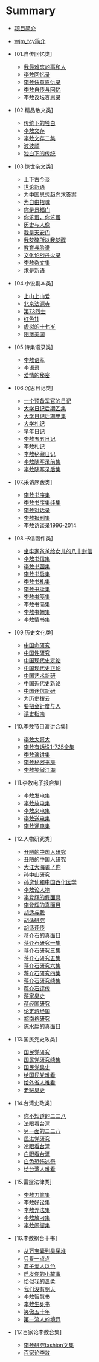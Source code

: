 # Summary

* [项目简介](README.md)
* [wjm_tcy简介](wjm_tcy.md)

* [01.自传回忆类]
	* [我最难忘的事和人](01.自传回忆类/我最难忘的事和人.md)
	* [李敖回忆录](01.自传回忆类/李敖回忆录.md)
	* [李敖快意恩仇录](01.自传回忆类/李敖快意恩仇录.md)
	* [李敖自传与回忆](01.自传回忆类/李敖自传与回忆.md)
	* [李敖议坛哀思录](01.自传回忆类/李敖议坛哀思录.md)
* [02.精品散文类]
	* [传统下的独白](02.精品散文类/传统下的独白.md)
	* [李敖文存](02.精品散文类/李敖文存.md)
	* [李敖文存二集](02.精品散文类/李敖文存二集.md)
	* [波波颂](02.精品散文类/波波颂.md)
	* [独白下的传统](02.精品散文类/独白下的传统.md)
* [03.惊世杂文类]
	* [上下古今谈](03.惊世杂文类/上下古今谈.md)
	* [世论新语](03.惊世杂文类/世论新语.md)
	* [为中国思想趋向求答案](03.惊世杂文类/为中国思想趋向求答案.md)
	* [为自由招魂](03.惊世杂文类/为自由招魂.md)
	* [你是景福门](03.惊世杂文类/你是景福门.md)
	* [你笨蛋，你笨蛋](03.惊世杂文类/你笨蛋，你笨蛋.md)
	* [历史与人像](03.惊世杂文类/历史与人像.md)
	* [我是天安门](03.惊世杂文类/我是天安门.md)
	* [我梦碎所以我梦醒](03.惊世杂文类/我梦碎所以我梦醒.md)
	* [教育与脸谱](03.惊世杂文类/教育与脸谱.md)
	* [文化论战丹火录](03.惊世杂文类/文化论战丹火录.md)
	* [李敖杂文集](03.惊世杂文类/李敖杂文集.md)
	* [求是新语](03.惊世杂文类/求是新语.md)
* [04.小说剧本类]
	* [上山上山爱](04.小说剧本类/上山上山爱.md)
	* [北京法源寺](04.小说剧本类/北京法源寺.md)
	* [第73烈士](04.小说剧本类/第73烈士.md)
	* [红色11](04.小说剧本类/红色11.md)
	* [虚拟的十七岁](04.小说剧本类/虚拟的十七岁.md)
	* [阳痿美国](04.小说剧本类/阳痿美国.md)
* [05.诗集语录类]
	* [李敖语萃](05.诗集语录类/李敖语萃.md)
	* [李语录](05.诗集语录类/李语录.md)
	* [爱情的秘密](05.诗集语录类/爱情的秘密.md)
* [06.沉思日记类]
	* [一个预备军官的日记](06.沉思日记类/一个预备军官的日记.md)
	* [大学日记后期乙集](06.沉思日记类/大学日记后期乙集.md)
	* [大学日记后期甲集](06.沉思日记类/大学日记后期甲集.md)
	* [大学札记](06.沉思日记类/大学札记.md)
	* [早年日记](06.沉思日记类/早年日记.md)
	* [李敖五五日记](06.沉思日记类/李敖五五日记.md)
	* [李敖札记](06.沉思日记类/李敖札记.md)
	* [李敖秘藏日记](06.沉思日记类/李敖秘藏日记.md)
	* [李敖随写录前集](06.沉思日记类/李敖随写录前集.md)
	* [李敖随写录后集](06.沉思日记类/李敖随写录后集.md)
* [07.采访序跋类]
	* [李敖书序集](07.采访序跋类/李敖书序集.md)
	* [李敖书序集续集](07.采访序跋类/李敖书序集续集.md)
	* [李敖对话录](07.采访序跋类/李敖对话录.md)
	* [李敖报刊集](07.采访序跋类/李敖报刊集.md)
	* [李敖访谈录1996-2014](07.采访序跋类/李敖访谈录1996-2014.md)
* [08.书信函件类]
	* [坐牢家爸爸给女儿的八十封信](08.书信函件类/坐牢家爸爸给女儿的八十封信.md)
	* [李敖书信集](08.书信函件类/李敖书信集.md)
	* [李敖书函集](08.书信函件类/李敖书函集.md)
	* [李敖书启集](08.书信函件类/李敖书启集.md)
	* [李敖书札集](08.书信函件类/李敖书札集.md)
	* [李敖书牍集](08.书信函件类/李敖书牍集.md)
	* [李敖书笺集](08.书信函件类/李敖书笺集.md)
	* [李敖书简集](08.书信函件类/李敖书简集.md)
	* [李敖书翰集](08.书信函件类/李敖书翰集.md)
	* [李敖情书集](08.书信函件类/李敖情书集.md)
* [09.历史文化类]
	* [中国命研究](09.历史文化类/中国命研究.md)
	* [中国性研究](09.历史文化类/中国性研究.md)
	* [中国现代史定论](09.历史文化类/中国现代史定论.md)
	* [中国现代史正论](09.历史文化类/中国现代史正论.md)
	* [中国艺术新研](09.历史文化类/中国艺术新研.md)
	* [中国近代史新论](09.历史文化类/中国近代史新论.md)
	* [中国迷信新研](09.历史文化类/中国迷信新研.md)
	* [为历史拨云](09.历史文化类/为历史拨云.md)
	* [要把金针度与人](09.历史文化类/要把金针度与人.md)
	* [读史指南](09.历史文化类/读史指南.md)
* [10.李敖节目演讲合集]
	* [李敖大哥大](10.李敖节目演讲合集/李敖大哥大.md)
	* [李敖有话说1-735全集](10.李敖节目演讲合集/李敖有话说1-735全集.md)
	* [李敖演讲集](10.李敖节目演讲合集/李敖演讲集.md)
	* [李敖秘密书房](10.李敖节目演讲合集/李敖秘密书房.md)
	* [李敖笑傲江湖](10.李敖节目演讲合集/李敖笑傲江湖.md)
* [11.李敖电子报合集]
	* [李敖发电集](11.李敖电子报合集/李敖发电集.md)
	* [李敖放电集](11.李敖电子报合集/李敖放电集.md)
	* [李敖来电集](11.李敖电子报合集/李敖来电集.md)
	* [李敖送电集](11.李敖电子报合集/李敖送电集.md)
	* [李敖通电集](11.李敖电子报合集/李敖通电集.md)
* [12.人物研究类]
	* [丑陋的中国人研究](12.人物研究类/丑陋的中国人研究.md)
	* [丑陋的中国人研究](12.人物研究类/你不知道的彭明敏.md)
	* [大江大海骗了你](12.人物研究类/大江大海骗了你.md)
	* [孙中山研究](12.人物研究类/孙中山研究.md)
	* [孙逸仙和中国西化医学](12.人物研究类/孙逸仙和中国西化医学.md)
	* [李敖论人物](12.人物研究类/李敖论人物.md)
	* [李登辉的假面具](12.人物研究类/李登辉的假面具.md)
	* [李登辉的真面目](12.人物研究类/李登辉的真面目.md)
	* [胡适与我](12.人物研究类/胡适与我.md)
	* [胡适研究](12.人物研究类/胡适研究.md)
	* [胡适评传](12.人物研究类/胡适评传.md)
	* [蒋介石的真面目](12.人物研究类/蒋介石的真面目.md)
	* [蒋介石研究一集](12.人物研究类/蒋介石研究一集.md)
	* [蒋介石研究三集](12.人物研究类/蒋介石研究三集.md)
	* [蒋介石研究五集](12.人物研究类/蒋介石研究五集.md)
	* [蒋介石研究六集](12.人物研究类/蒋介石研究六集.md)
	* [蒋介石研究四集](12.人物研究类/蒋介石研究四集.md)
	* [蒋介石研究续集](12.人物研究类/蒋介石研究续集.md)
	* [蒋介石评传](12.人物研究类/蒋介石评传.md)
	* [蒋家臭史](12.人物研究类/蒋家臭史.md)
	* [蒋经国研究](12.人物研究类/蒋经国研究.md)
	* [论定蒋经国](12.人物研究类/论定蒋经国.md)
	* [郑南榕研究](12.人物研究类/郑南榕研究.md)
	* [陈水扁的真面目](12.人物研究类/陈水扁的真面目.md)
* [13.国民党史政类]
	* [国民党研究](13.国民党史政类/国民党研究.md)
	* [国民党研究续集](13.国民党史政类/国民党研究续集.md)
	* [国民党臭史](13.国民党史政类/国民党臭史.md)
	* [给国民党难看](13.国民党史政类/给国民党难看.md)
	* [给外省人难看](13.国民党史政类/给外省人难看.md)
	* [老贼臭史](13.国民党史政类/老贼臭史.md)
* [14.台湾史政类]
	* [你不知道的二二八](14.台湾史政类/你不知道的二二八.md)
	* [法眼看台湾](14.台湾史政类/法眼看台湾.md)
	* [另一面的二二八](14.台湾史政类/另一面的二二八.md)
	* [民进党研究](14.台湾史政类/民进党研究.md)
	* [冷眼看台湾](14.台湾史政类/冷眼看台湾.md)
	* [白眼看台湾](14.台湾史政类/白眼看台湾.md)
	* [白色恐怖述奇](14.台湾史政类/白色恐怖述奇.md)
	* [给台湾人难看](14.台湾史政类/给台湾人难看.md)
* [15.雷霆法律类]
	* [李敖刀笔集](15.雷霆法律类/李敖刀笔集.md)
	* [李敖好讼集](15.雷霆法律类/李敖好讼集.md)
	* [李敖弄法集](15.雷霆法律类/李敖弄法集.md)
	* [李敖放刁集](15.雷霆法律类/李敖放刁集.md)
	* [李敖闹衙集](15.雷霆法律类/李敖闹衙集.md)
* [16.李敖祸台十书]
	* [从万宝囊到臭屎堆](16.李敖祸台十书/从万宝囊到臭屎堆.md)
	* [只爱一点点](16.李敖祸台十书/只爱一点点.md)
	* [君子爱人以色](16.李敖祸台十书/君子爱人以色.md)
	* [启发你的小故事](16.李敖祸台十书/启发你的小故事.md)
	* [恰似我的温柔](16.李敖祸台十书/恰似我的温柔.md)
	* [我们没有明天](16.李敖祸台十书/我们没有明天.md)
	* [李敖智慧书](16.李敖祸台十书/李敖智慧书.md)
	* [李敖生死书](16.李敖祸台十书/李敖生死书.md)
	* [笑傲五十年](16.李敖祸台十书/笑傲五十年.md)
	* [第一流人的境界](16.李敖祸台十书/第一流人的境界.md)
* [17.百家论李敖合集]
	* [李敖研究fashion文集](17.百家论李敖合集/李敖研究fashion文集.md)
	* [百家论李敖](17.百家论李敖合集/百家论李敖.md)
